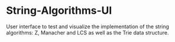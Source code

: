 # String-Algorithms-UI
 User interface to test and visualize the implementation of the string algorithms: Z, Manacher and LCS as well as the Trie data structure.
